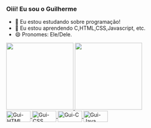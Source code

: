 ### Oiii! Eu sou o Guilherme

- 🔭 Eu estou estudando sobre programação!
- 🌱 Eu estou aprendendo C,HTML,CSS,Javascript, etc.
- 😄 Pronomes: Ele/Dele.

<div style="display: inline_block">
  <a href="https://github.com/guiifigueiredo">
  <img height="180em" src="https://github-readme-stats.vercel.app/api?username=guiifigueiredo&show_icons=true&theme=algolia&include_all_commits=true&count_private=true"/>
  <img height="180em" src="https://github-readme-stats.vercel.app/api/top-langs/?username=guiifigueiredo&layout=compact&langs_count=7&theme=algolia"/>
</div>
  
<div style="display: inline_block">
  <img align="center" alt="Gui-HTML" height="30" width="65" src="https://img.shields.io/badge/HTML5-E34F26?style=for-the-badge&logo=html5&logoColor=white">
  <img align="center" alt="Gui-CSS" height="30" width="65" src="https://img.shields.io/badge/CSS3-1572B6?style=for-the-badge&logo=css3&logoColor=white">
  <img align="center" alt="Gui-C" height="30" width="65" src="https://img.shields.io/badge/C-00599C?style=for-the-badge&logo=c&logoColor=white">
  <img align="center" alt="Gui-Java" height="30" width="65" src="https://img.shields.io/badge/Java-ED8B00?style=for-the-badge&logo=java&logoColor=white">
</div>
  
  

